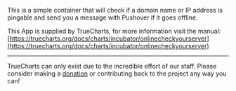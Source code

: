 This is a simple container that will check if a domain name or IP address is pingable and send you a message with Pushover if it goes offline.


This App is supplied by TrueCharts, for more information visit the manual: [https://truecharts.org/docs/charts/incubator/onlinecheckyourserver](https://truecharts.org/docs/charts/incubator/onlinecheckyourserver)

---

TrueCharts can only exist due to the incredible effort of our staff.
Please consider making a [donation](https://truecharts.org/docs/about/sponsor) or contributing back to the project any way you can!
